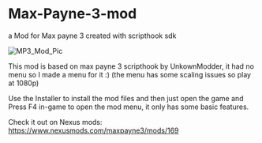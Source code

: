 # Max-Payne-3-mod
a Mod for Max payne 3 created with scripthook sdk

![MP3_Mod_Pic](https://github.com/RXDG14/Max-Payne-3-mod/assets/54236165/04a56195-b422-4c9e-b158-27a5cf3decdf)

This mod is based on max payne 3 scripthook by UnkownModder, it had no menu so I made a menu for it :) (the menu has some scaling issues so play at 1080p)

Use the Installer to install the mod files and then just open the game and Press F4 in-game to open the mod menu, it only has some basic features.

Check it out on Nexus mods: https://www.nexusmods.com/maxpayne3/mods/169
